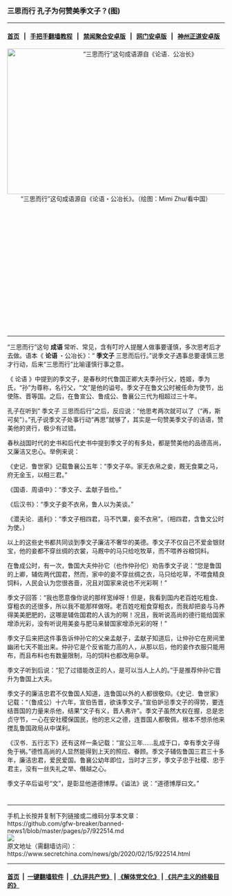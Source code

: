 ### 三思而行 孔子为何赞美季文子？(图)
------------------------

#### [首页](https://github.com/gfw-breaker/banned-news1/blob/master/README.md) &nbsp;&nbsp;|&nbsp;&nbsp; [手把手翻墙教程](https://github.com/gfw-breaker/guides/wiki) &nbsp;&nbsp;|&nbsp;&nbsp; [禁闻聚合安卓版](https://github.com/gfw-breaker/bn-android) &nbsp;&nbsp;|&nbsp;&nbsp; [网门安卓版](https://github.com/oGate2/oGate) &nbsp;&nbsp;|&nbsp;&nbsp; [神州正道安卓版](https://github.com/SzzdOgate/update) 



<div class="article_right" style="fone-color:#000">
 <p style="text-align: center;">
  <img alt="“三思而行”这句成语源自《论语．公冶长》" src="https://img2.secretchina.com/pic/2018/12-4/p2316591a639518062-ss.jpg" style="height:337px; width:600px"/>
  <br>
   “三思而行”这句成语源自《论语・公冶长》。（绘图：Mimi Zhu/看中国）
   <span id="hideid" name="hideid" style="color:red;display:none;">
    <span href="https://www.secretchina.com">
    </span>
   </span>
  </br>
 </p>
 <div id="txt-mid1-t21-2017">
  <ins class="adsbygoogle" data-ad-client="ca-pub-1276641434651360" data-ad-slot="2451032099" style="display:inline-block;width:336px;height:280px">
  </ins>
  

---


  </div>
 </div>
 <p>
  “三思而行”这句
  <strong>
   <span href="https://www.secretchina.com/news/gb/tag/成语" target="_blank">
    成语
   </span>
  </strong>
  常听、常见，含有叮咛人提醒人做事要谨慎，多次思考后才去做。语本《
  <strong>
   论语
  </strong>
  ・公冶长》：“
  <strong>
   季文子
  </strong>
  三思而后行。”说季文子遇事总要谨慎三思才行动，后来“三思而行”比喻谨慎行事之意。
  <span id="hideid" name="hideid" style="color:red;display:none;">
   <span href="https://www.secretchina.com">
   </span>
  </span>
 </p>
 <p>
  《
  <span href="https://www.secretchina.com/news/gb/tag/论语" target="_blank">
   论语
  </span>
  》中提到的季文子，是春秋时代鲁国正卿大夫季孙行父，姓姬，季为氏，“孙”为尊称，名行父，“文”是他的谥号。季文子在鲁文公时被任命为使节，出使陈、晋等国。之后，在鲁宣公、鲁成公、鲁襄公三代为相超过三十年。
 </p>
 <p>
  孔子在听到“
  <span href="https://www.secretchina.com/news/gb/tag/季文子" target="_blank">
   季文子
  </span>
  三思而后行”之后，反应说：“他思考两次就可以了（“再，斯可矣”）。”孔子说季文子处事行动“再思”就够了，其实是一句赞美季文子的话语，赞美他的贤行，极少有过错。
 </p>
 <p>
  春秋战国时代的史书和后代史书中提到季文子的有多处，都是赞美他的品德高尚，又廉洁又忠心。举例来说：
 </p>
 <p>
  《史记．鲁世家》记载鲁襄公五年：“季文子卒。家无衣帛之妾，厩无食粟之马，府无金玉，以相三君。”
 </p>
 <p>
  《国语．周语中》：“季文子、孟献子皆俭。”
 </p>
 <p>
  《后汉书》：“季文子妾不衣帛，鲁人以为美谈。”
 </p>
 <p>
  《潜夫论．遏利》：“季文子相四君，马不饩粟，妾不衣帛”。（相四君，含鲁文公时为使。）
 </p>
 <p>
  以上的这些史书都共同谈到季文子廉洁不奢华的美德。季文子不仅自己不爱金银财宝，他的妾都不穿丝绸的衣裳，马厩中的马只给吃牧草，而不喂养谷粮饲料。
 </p>
 <p>
  在鲁成公时，有一次，鲁国大夫仲孙它（也作仲孙佗）劝告季文子说：“您是鲁国的上卿，辅佐两代国君，然而，家中的妾不穿丝绸之衣，马只给吃草，不喂食精良饲料，人民会认为您很吝啬，况且对国家来说也不光彩啊！”
 </p>
 <p>
  季文子回答：“我也愿意像你说的那样宽绰呀！但是，我看到国内老百姓吃粗食、穿粗衣的还很多，所以我不能那样做呀。老百姓吃粗食穿粗衣，而我却把妾与马养得美美肥肥的，这哪是辅佐国君的人该为的啊！况且，我听说高尚的德行能给国家增添光彩，没有听说用美妾与肥马来替国家增添光彩的呀！”
 </p>
 <p>
  季文子后来把这件事告诉仲孙它的父亲孟献子，孟献子知道后，让仲孙它在房间里幽闭七天不能出来。仲孙它是个反省能力高的人，从那以后，他的妾作衣服只能用布，而且布料也有数量限制，马的饲料也都改用杂草。
 </p>
 <p>
  季文子听到后说：“犯了过错能改正的人，是可以当人上人的。”于是推荐仲孙它晋升为鲁国上大夫。
 </p>
 <p>
  季文子的廉洁忠君不仅鲁国人知道，连鲁国以外的人都很敬仰。《史记．鲁世家》记载：“（鲁成公）十六年，宣伯告晋，欲诛季文子。”宣伯妒忌季文子的得势，要连结晋国的力量来杀他，结果“文子有义，晋人弗许”。季文子虽然大权在握，总是忠贞守节，一心在安社稷保国民，他的忠义之德，连晋国人都敬佩，根本不想杀他来搅乱鲁国政局从中谋利。
 </p>
 <p>
  《汉书．五行志下》还有这样一条记载：“宣公三年……乱成于口，幸有季文子得免于祸。”德性高尚的人显然能得到上天的照应、眷顾。季文子辅佐鲁国三君三十多年，廉洁忠君，爱民爱国。鲁襄公幼年即位，当时才三岁，季文子忠于社稷、忠于君主，没有一丝失礼之举、僭越之心。
 </p>
 <p>
  季文子卒后谥号“文”，是彰显他道德博厚。《谥法》说：“道德博厚曰文。”
  <center>
   <div>
    <div id="txt-mid2-t22-2017" style="display: block;  max-height: 351px;  overflow: hidden;">
     <div id="SC-21xxx">
     </div>
     <ins class="adsbygoogle" data-ad-client="ca-pub-1276641434651360" data-ad-format="auto" data-ad-slot="4301710469" data-full-width-responsive="true" style="display:block">
     </ins>
    </div>
   </div>
  </center>
  <div style="padding-top:12px;">
  </div>
 </p>
</div>

<hr/>
手机上长按并复制下列链接或二维码分享本文章：<br/>
https://github.com/gfw-breaker/banned-news1/blob/master/pages/p7/922514.md <br/>
<a href='https://github.com/gfw-breaker/banned-news1/blob/master/pages/p7/922514.md'><img src='https://github.com/gfw-breaker/banned-news1/blob/master/pages/p7/922514.md.png'/></a> <br/>
原文地址（需翻墙访问）：https://www.secretchina.com/news/gb/2020/02/15/922514.html


------------------------
#### [首页](https://github.com/gfw-breaker/banned-news1/blob/master/README.md) &nbsp;|&nbsp; [一键翻墙软件](https://github.com/gfw-breaker/nogfw/blob/master/README.md) &nbsp;| [《九评共产党》](https://github.com/gfw-breaker/9ping.md/blob/master/README.md#九评之一评共产党是什么) | [《解体党文化》](https://github.com/gfw-breaker/jtdwh.md/blob/master/README.md) | [《共产主义的终极目的》](https://github.com/gfw-breaker/gczydzjmd.md/blob/master/README.md)


<img src='http://gfw-breaker.win/banned-news/pages/p7/922514.md' width='0px' height='0px'/>